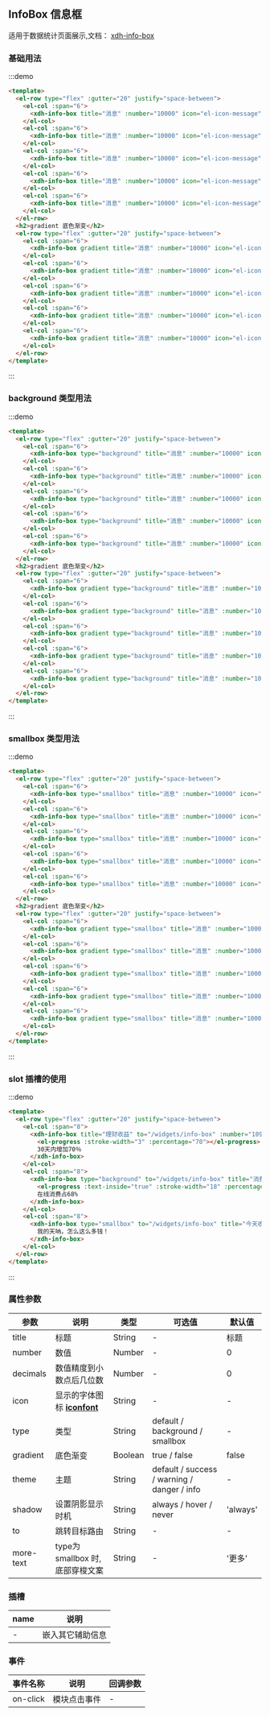 <script>
import XdhInfoBox from '@/widgets/xdh-info-box'
export default {
  components: {
    XdhInfoBox
  },
  data() {
    return {
    }
  }
};
</script>

## InfoBox 信息框

适用于数据统计页面展示,文档： [xdh-info-box](#/src/widgets%2Fmodule-widgets_xdh-info-box.html)

### 基础用法
:::demo
```html
<template>
  <el-row type="flex" :gutter="20" justify="space-between">
    <el-col :span="6">
      <xdh-info-box title="消息" :number="10000" icon="el-icon-message"></xdh-info-box>
    </el-col>
    <el-col :span="6">
      <xdh-info-box title="消息" :number="10000" icon="el-icon-message" theme="success"></xdh-info-box>
    </el-col>
    <el-col :span="6">
      <xdh-info-box title="消息" :number="10000" icon="el-icon-message" theme="warning"></xdh-info-box>
    </el-col>
    <el-col :span="6">
      <xdh-info-box title="消息" :number="10000" icon="el-icon-message" theme="danger"></xdh-info-box>
    </el-col>
    <el-col :span="6">
      <xdh-info-box title="消息" :number="10000" icon="el-icon-message" theme="info"></xdh-info-box>
    </el-col>
  </el-row>
  <h2>gradient 底色渐变</h2>
  <el-row type="flex" :gutter="20" justify="space-between">
    <el-col :span="6">
      <xdh-info-box gradient title="消息" :number="10000" icon="el-icon-message"></xdh-info-box>
    </el-col>
    <el-col :span="6">
      <xdh-info-box gradient title="消息" :number="10000" icon="el-icon-message" theme="success"></xdh-info-box>
    </el-col>
    <el-col :span="6">
      <xdh-info-box gradient title="消息" :number="10000" icon="el-icon-message" theme="warning"></xdh-info-box>
    </el-col>
    <el-col :span="6">
      <xdh-info-box gradient title="消息" :number="10000" icon="el-icon-message" theme="danger"></xdh-info-box>
    </el-col>
    <el-col :span="6">
      <xdh-info-box gradient title="消息" :number="10000" icon="el-icon-message" theme="info"></xdh-info-box>
    </el-col>
  </el-row>
</template>
```
:::


### background 类型用法
:::demo
```html
<template>
  <el-row type="flex" :gutter="20" justify="space-between">
    <el-col :span="6">
      <xdh-info-box type="background" title="消息" :number="10000" icon="el-icon-message"></xdh-info-box>
    </el-col>
    <el-col :span="6">
      <xdh-info-box type="background" title="消息" :number="10000" icon="el-icon-message" theme="success"></xdh-info-box>
    </el-col>
    <el-col :span="6">
      <xdh-info-box type="background" title="消息" :number="10000" icon="el-icon-message" theme="warning"></xdh-info-box>
    </el-col>
    <el-col :span="6">
      <xdh-info-box type="background" title="消息" :number="10000" icon="el-icon-message" theme="danger"></xdh-info-box>
    </el-col>
    <el-col :span="6">
      <xdh-info-box type="background" title="消息" :number="10000" icon="el-icon-message" theme="info"></xdh-info-box>
    </el-col>
  </el-row>
  <h2>gradient 底色渐变</h2>
  <el-row type="flex" :gutter="20" justify="space-between">
    <el-col :span="6">
      <xdh-info-box gradient type="background" title="消息" :number="10000" icon="el-icon-message"></xdh-info-box>
    </el-col>
    <el-col :span="6">
      <xdh-info-box gradient type="background" title="消息" :number="10000" icon="el-icon-message" theme="success"></xdh-info-box>
    </el-col>
    <el-col :span="6">
      <xdh-info-box gradient type="background" title="消息" :number="10000" icon="el-icon-message" theme="warning"></xdh-info-box>
    </el-col>
    <el-col :span="6">
      <xdh-info-box gradient type="background" title="消息" :number="10000" icon="el-icon-message" theme="danger"></xdh-info-box>
    </el-col>
    <el-col :span="6">
      <xdh-info-box gradient type="background" title="消息" :number="10000" icon="el-icon-message" theme="info"></xdh-info-box>
    </el-col>
  </el-row>
</template>
```
:::

### smallbox 类型用法
:::demo
```html
<template>
  <el-row type="flex" :gutter="20" justify="space-between">
    <el-col :span="6">
      <xdh-info-box type="smallbox" title="消息" :number="10000" icon="el-icon-message"></xdh-info-box>
    </el-col>
    <el-col :span="6">
      <xdh-info-box type="smallbox" title="消息" :number="10000" icon="el-icon-message" theme="success"></xdh-info-box>
    </el-col>
    <el-col :span="6">
      <xdh-info-box type="smallbox" title="消息" :number="10000" icon="el-icon-message" theme="warning"></xdh-info-box>
    </el-col>
    <el-col :span="6">
      <xdh-info-box type="smallbox" title="消息" :number="10000" icon="el-icon-message" theme="danger"></xdh-info-box>
    </el-col>
    <el-col :span="6">
      <xdh-info-box type="smallbox" title="消息" :number="10000" icon="el-icon-message" theme="info"></xdh-info-box>
    </el-col>
  </el-row>
  <h2>gradient 底色渐变</h2>
  <el-row type="flex" :gutter="20" justify="space-between">
    <el-col :span="6">
      <xdh-info-box gradient type="smallbox" title="消息" :number="10000" icon="el-icon-message"></xdh-info-box>
    </el-col>
    <el-col :span="6">
      <xdh-info-box gradient type="smallbox" title="消息" :number="10000" icon="el-icon-message" theme="success"></xdh-info-box>
    </el-col>
    <el-col :span="6">
      <xdh-info-box gradient type="smallbox" title="消息" :number="10000" icon="el-icon-message" theme="warning"></xdh-info-box>
    </el-col>
    <el-col :span="6">
      <xdh-info-box gradient type="smallbox" title="消息" :number="10000" icon="el-icon-message" theme="danger"></xdh-info-box>
    </el-col>
    <el-col :span="6">
      <xdh-info-box gradient type="smallbox" title="消息" :number="10000" icon="el-icon-message" theme="info"></xdh-info-box>
    </el-col>
  </el-row>
</template>
```
:::


### slot 插槽的使用
:::demo
```html
<template>
  <el-row type="flex" :gutter="20" justify="space-between">
    <el-col :span="8">
      <xdh-info-box title="理财收益" to="/widgets/info-box" :number="109800" :decimals="2" icon="iconfont icon-purse">
        <el-progress :stroke-width="3" :percentage="70"></el-progress>
        30天内增加70％
      </xdh-info-box>
    </el-col>
    <el-col :span="8">
      <xdh-info-box type="background" to="/widgets/info-box" title="消费" :decimals="2" :number="129381923.22" icon="iconfont icon-card-solid">
        <el-progress :text-inside="true" :stroke-width="18" :percentage="68" status="exception"></el-progress>
        在线消费占68%
      </xdh-info-box>
    </el-col>
    <el-col :span="8">
      <xdh-info-box type="smallbox" to="/widgets/info-box" title="今天收入" :decimals="2" :number="123987888.65" icon="iconfont icon-rmb">
        我的天呐，怎么这么多钱！
      </xdh-info-box>
    </el-col>
  </el-row>
</template>
```
:::

### 属性参数

| 参数 | 说明 | 类型 | 可选值 | 默认值 |
|----|----|----|----|----|
| title | 标题 | String | - | 标题 |
| number | 数值 | Number | - | 0 |
| decimals | 数值精度到小数点后几位数 | Number | - | 0 |
| icon | 显示的字体图标 **[iconfont](#/guide/icon)** | String | - | - |
| type | 类型 | String | default / background / smallbox | - |
| gradient | 底色渐变 | Boolean | true / false | false |
| theme | 主题 | String | default / success / warning / danger / info | - |
| shadow | 设置阴影显示时机 | String | always / hover / never | 'always' |
| to | 跳转目标路由 | String | - | - |
| more-text | type为 smallbox 时,底部穿梭文案 | String | - | '更多' |

### 插槽

| name | 说明 |
|-----|-----|
| - | 嵌入其它辅助信息 |

### 事件

| 事件名称 | 说明 | 回调参数 |
|-----|-----|----|
| on-click | 模块点击事件 | - |
